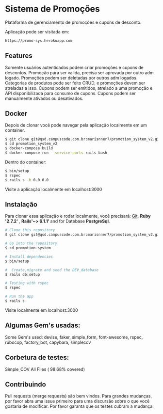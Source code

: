 # Sistema de Promoções 
Plataforma de gerenciamento de promoções e cupons de desconto.

Aplicação pode ser visitada em: 
```bash
https://promo-sys.herokuapp.com
```

## Features
  Somente usuários autenticados podem criar promoções e cupons de descontos. Promoção para ser valida, precisa ser aprovada por outro adm logado. Promoções podem ser deletadas por outros adm logados. Categorias de produtos pode ser feito CRUD, e promoções devem ser atreladas a isso. Cupons podem ser emitidos, atrelado a uma promoção e API disponibilizada para consumo de cupons. 
  Cupons podem ser manualmente ativados ou desativados. 

## Docker
  Depois de clonar você pode navegar pela aplicação localmente em um container.

```bash
$ git clone git@qsd.campuscode.com.br:marisnner7/promotion_system_v2.git
$ cd promotion_system_v2
$ docker-compose build 
$ docker-compose run --service-ports rails bash
```

Dentro do container: 
```bash
$ bin/setup
$ rspec
$ rails s -b 0.0.0.0
```
Visite a aplicação localmente em localhost:3000

## Instalação
  Para clonar essa aplicação e rodar localmente, você precisará: [Git](https://git-scm.com), <b>Ruby '2.7.2' </b>, <b>Rails'~> 6.1.1' </b> and for Datebase <b> PostgreSql</b>. 

```bash
# Clone this repository
$ git clone git@qsd.campuscode.com.br:marisnner7/promotion_system_v2.git

# Go into the repository
$ cd promotion-system

# Install dependencies
$ bin/setup

#  Create,migrate and seed the DEV_database
$ rails db:setup

# Testing with rspec
$ rspec

# Run the app
$ rails s
```
Visite localmente em localhost:3000

## Algumas Gem's usadas:
Some Gem's used: devise, faker, simple_form, font-awesome, rspec, rubocop, factory_bot, capybara, simplecov

## Corbetura de testes: 
  Simple_COV
  All Files ( 98.68% covered)
 
## Contribuindo
Pull requests (merge requests) são bem vindos. Para grandes mudanças, por favor abra uma issue primeiro para uma discursão sobre o que você gostaria de modificar. Por favor garanta que os testes cubram a mudança.
